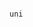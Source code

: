 

```aaa

uni

```
<!---

~20231020まで
----------------------------------------------------
 _    _ _____ _     _____ ________  ___ _____  
| |  | |  ___| |   /  __ \  _  |  \/  ||  ___|  
| |  | | |__ | |   | /  \/ | | | .  . || |__  
| |/\| |  __|| |   | |   | | | | |\/| ||  __|  
\  /\  / |___| |___| \__/\ \_/ / |  | || |___  
 \/  \/\____/\_____/\____/\___/\_|  |_/\____/
                                             

4649
----------------------------------------------------

harekyon/harekyon is a ✨ special ✨ repository because its `README.md` (this file) appears on your GitHub profile.
You can click the Preview link to take a look at your changes.
--->
